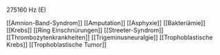 275160 Hz (E)

[[Amnion-Band-Syndrom]]
[[Amputation]]
[[Asphyxie]]
[[Bakteriämie]]
[[Krebs]]
[[Ring Einschnürungen]]
[[Streeter-Syndrom]]
[[Thrombozytenkrankheiten]]
[[Trigeminusneuralgie]]
[[Trophoblastische Krebs]]
[[Trophoblastische Tumor]]